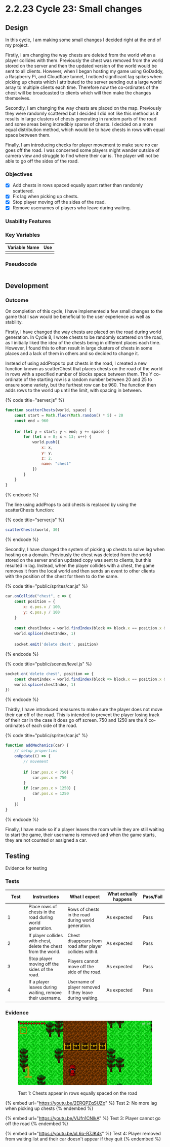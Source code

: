# 2.2.23 Cycle 23: Small changes

## Design

In this cycle, I am making some small changes I decided right at the end of my project.&#x20;

Firstly, I am changing the way chests are deleted from the world when a player collides with them. Previously the chest was removed from the world stored on the server and then the updated version of the world would be sent to all clients. However, when I began hosting my game using GoDaddy, a Raspberry Pi, and Cloudflare tunnel, I noticed significant lag spikes when picking up chests which I attributed to the server sending out a large world array to multiple clients each time. Therefore now the co-ordinates of the chest will be broadcasted to clients which will then make the changes themselves.

Secondly, I am changing the way chests are placed on the map. Previously they were randomly scattered but I decided I did not like this method as it results in large clusters of chests generating in random parts of the road and some areas being incredibly sparse of chests. I decided on a more equal distribution method, which would be to have chests in rows with equal space between them.

Finally, I am introducing checks for player movement to make sure no car goes off the road. I was concerned some players might wander outside of camera view and struggle to find where their car is. The player will not be able to go off the sides of the road.

### Objectives

* [x] Add chests in rows spaced equally apart rather than randomly scattered.
* [x] Fix lag when picking up chests.
* [x] Stop player moving off the sides of the road.
* [x] Remove usernames of players who leave during waiting.

### Usability Features

### Key Variables

| Variable Name | Use |
| ------------- | --- |
|               |     |

### Pseudocode

```
```

## Development

### Outcome

On completion of this cycle, I have implemented a few small changes to the game that I saw would be beneficial to the user experience as well as stability.

Firstly, I have changed the way chests are placed on the road during world generation. In Cycle 8, I wrote chests to be randomly scattered on the road, as I initially liked the idea of the chests being in different places each time. However, I found this to often result in large clusters of chests in some places and a lack of them in others and so decided to change it.&#x20;

Instead of using addProps to put chests in the road, I created a new function known as scatterChest that places chests on the road of the world in rows with a specified number of blocks space between them. The Y co-ordinate of the starting row is a random number between 20 and 25 to ensure some variety, but the furthest row can be 960. The function then adds rows to the world up until the limit, with spacing in between.&#x20;

{% code title="server.js" %}
```javascript
function scatterChests(world, space) {
    const start = Math.floor(Math.random() * 5) + 20
    const end = 960

    for (let y = start; y < end; y += space) {
        for (let x = 8; x < 13; x++) {
            world.push({
                x: x,
                y: y,
                z: 2,
                name: "chest"
            })
        }
    }
}
```
{% endcode %}

The line using addProps to add chests is replaced by using the scatterChests function:

{% code title="server.js" %}
```javascript
scatterChests(world, 30)
```
{% endcode %}

Secondly, I have changed the system of picking up chests to solve lag when hosting on a domain. Previously the chest was deleted from the world stored on the server and an updated copy was sent to clients, but this resulted in lag. Instead, when the player collides with a chest, the game removes it from the local world and then sends an event to other clients with the position of the chest for them to do the same.

{% code title="public/sprites/car.js" %}
```javascript
car.onCollide("chest", c => {
    const position = {
        x: c.pos.x / 100,
        y: c.pos.y / 100
    }

    const chestIndex = world.findIndex(block => block.x == position.x && block.y == position.y && block.name === "chest")
    world.splice(chestIndex, 1)
    
    socket.emit('delete chest', position)
```
{% endcode %}

{% code title="public/scenes/level.js" %}
```javascript
socket.on('delete chest', position => {
    const chestIndex = world.findIndex(block => block.x == position.x && block.y == position.y && block.name === "chest")
    world.splice(chestIndex, 1)
})
```
{% endcode %}

Thirdly, I have introduced measures to make sure the player does not move their car off of the road. This is intended to prevent the player losing track of their car in the case it does go off screen. 750 and 1250 are the X co-ordinates of each side of the road.

{% code title="public/sprites/car.js" %}
```javascript
function addMechanics(car) {
    // setup properties
    onUpdate(() => {
        // movement
        
        if (car.pos.x < 750) {
            car.pos.x = 750
        }
        if (car.pos.x > 1250) {
            car.pos.x = 1250
        }
    })
}
```
{% endcode %}

Finally, I have made so if a player leaves the room while they are still waiting to start the game, their username is removed and when the game starts, they are not counted or assigned a car.&#x20;

## Testing

Evidence for testing

### Tests

<table><thead><tr><th width="95">Test</th><th width="158">Instructions</th><th width="171">What I expect</th><th width="174">What actually happens</th><th>Pass/Fail</th></tr></thead><tbody><tr><td>1</td><td>Place rows of chests in the road during world generation.</td><td>Rows of chests in the road during world generation.</td><td>As expected</td><td>Pass</td></tr><tr><td>2</td><td>If player collides with chest, delete the chest from the world.</td><td>Chest disappears from road after player collides with it.</td><td>As expected</td><td>Pass</td></tr><tr><td>3</td><td>Stop player moving off the sides of the road.</td><td>Players cannot move off the side of the road.</td><td>As expected</td><td>Pass</td></tr><tr><td>4</td><td>If a player leaves during waiting, remove their username.</td><td>Username of player removed if they leave during waiting.</td><td>As expected</td><td>Pass</td></tr></tbody></table>

### Evidence

<figure><img src="../.gitbook/assets/image.png" alt=""><figcaption><p>Test 1: Chests appear in rows equally spaced on the road</p></figcaption></figure>

{% embed url="https://youtu.be/2ERQPZqSUZo" %}
Test 2: No more lag when picking up chests
{% endembed %}

{% embed url="https://youtu.be/VlJfn1CNlkA" %}
Test 3: Player cannot go off the road
{% endembed %}

{% embed url="https://youtu.be/xL6o-R7JK4k" %}
Test 4: Player removed from waiting list and their car doesn't appear if they quit
{% endembed %}
